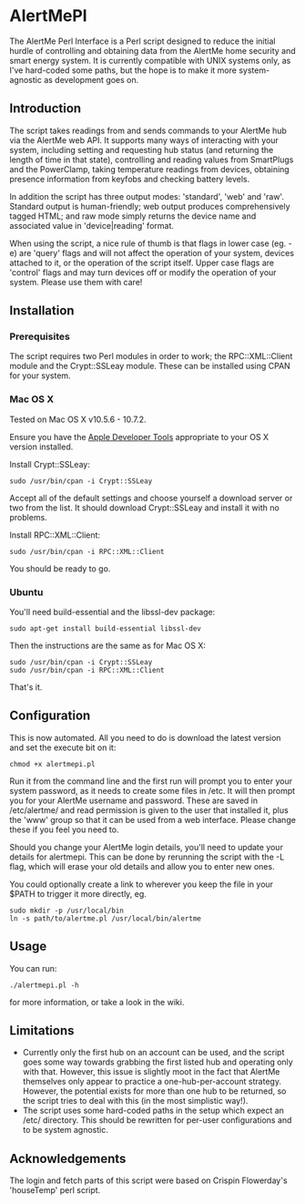 AlertMePI
=========

The AlertMe Perl Interface is a Perl script designed to reduce the initial hurdle of controlling and obtaining data from the AlertMe home security and smart energy system. It is currently compatible with UNIX systems only, as I've hard-coded some paths, but the hope is to make it more system-agnostic as development goes on.


Introduction
------------

The script takes readings from and sends commands to your AlertMe hub via the AlertMe web API. It supports many ways of interacting with your system, including setting and requesting hub status (and returning the length of time in that state), controlling and reading values from SmartPlugs and the PowerClamp, taking temperature readings from devices, obtaining presence information from keyfobs and checking battery levels.

In addition the script has three output modes: 'standard', 'web' and 'raw'. Standard output is human-friendly; web output produces comprehensively tagged HTML; and raw mode simply returns the device name and associated value in 'device|reading' format.

When using the script, a nice rule of thumb is that flags in lower case (eg. -e) are 'query' flags and will not affect the operation of your system, devices attached to it, or the operation of the script itself. Upper case flags are 'control' flags and may turn devices off or modify the operation of your system. Please use them with care!


Installation
------------

### Prerequisites

The script requires two Perl modules in order to work; the RPC::XML::Client module and the Crypt::SSLeay module. These can be installed using CPAN for your system.

### Mac OS X

Tested on Mac OS X v10.5.6 - 10.7.2.

Ensure you have the [Apple Developer Tools](http://developer.apple.com/Tools/) appropriate to your OS X version installed.

Install Crypt::SSLeay:

	sudo /usr/bin/cpan -i Crypt::SSLeay

Accept all of the default settings and choose yourself a download server or two from the list. It should download Crypt::SSLeay and install it with no problems.

Install RPC::XML::Client:

	sudo /usr/bin/cpan -i RPC::XML::Client

You should be ready to go.

### Ubuntu

You'll need build-essential and the libssl-dev package:

	sudo apt-get install build-essential libssl-dev
	
Then the instructions are the same as for Mac OS X:

	sudo /usr/bin/cpan -i Crypt::SSLeay
	sudo /usr/bin/cpan -i RPC::XML::Client
	
That's it.


Configuration
-------------

This is now automated. All you need to do is download the latest version and set the execute bit on it:

	chmod +x alertmepi.pl

Run it from the command line and the first run will prompt you to enter your system password, as it needs to create some files in /etc. It will then prompt you for your AlertMe username and password. These are saved in /etc/alertme/ and read permission is given to the user that installed it, plus the 'www' group so that it can be used from a web interface. Please change these if you feel you need to.

Should you change your AlertMe login details, you'll need to update your details for alertmepi. This can be done by rerunning the script with the -L flag, which will erase your old details and allow you to enter new ones.

You could optionally create a link to wherever you keep the file in your $PATH to trigger it more directly, eg.

	sudo mkdir -p /usr/local/bin
	ln -s path/to/alertme.pl /usr/local/bin/alertme


Usage
-----

You can run: 

	./alertmepi.pl -h

for more information, or take a look in the wiki.


Limitations
-----------

* Currently only the first hub on an account can be used, and the script goes some way towards grabbing the first listed hub and operating only with that. However, this issue is slightly moot in the fact that AlertMe themselves only appear to practice a one-hub-per-account strategy. However, the potential exists for more than one hub to be returned, so the script tries to deal with this (in the most simplistic way!).
* The script uses some hard-coded paths in the setup which expect an /etc/ directory. This should be rewritten for per-user configurations and to be system agnostic.


Acknowledgements
----------------

The login and fetch parts of this script were based on Crispin Flowerday's 'houseTemp' perl script.